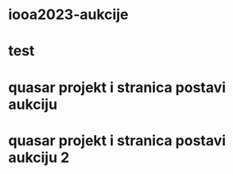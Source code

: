 # iooa2023-aukcije
# test 
# quasar projekt i stranica postavi aukciju
# quasar projekt i stranica postavi aukciju 2

